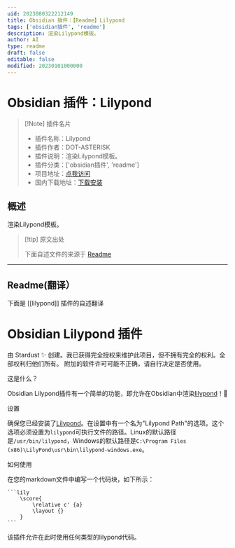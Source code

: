 ```yaml
---
uid: 2023080322212149
title: Obsidian 插件：【Readme】Lilypond
tags: ['obsidian插件', 'readme']
description: 渲染Lilypond模板。
author: AI
type: readme
draft: false
editable: false
modified: 20230101000000
---
```


# Obsidian 插件：Lilypond

> [!Note] 插件名片
> - 插件名称：Lilypond
> - 插件作者：DOT-ASTERISK
> - 插件说明：渲染Lilypond模板。
> - 插件分类：['obsidian插件', 'readme']
> - 项目地址：[点我访问](https://github.com/dot-asterisk-nl/obsidian-lilypond)
> - 国内下载地址：[下载安装](https://pkmer.cn/products/plugin/pluginMarket/?lilypond)

## 概述

渲染Lilypond模板。



> [!tip] 原文出处
> 
>下面自述文件的来源于 [Readme](https://ghproxy.net/https://raw.githubusercontent.com/dot-asterisk-nl/obsidian-lilypond/main/README.md)
> 

---

## Readme(翻译）

下面是 [[lilypond]] 插件的自述翻译


# Obsidian Lilypond 插件

由 Stardust ✨ 创建。我已获得完全授权来维护此项目，但不拥有完全的权利。全部权利归他们所有。
附加的软件许可可能不正确，请自行决定是否使用。

这是什么？

Obsidian Lilypond插件有一个简单的功能，即允许在Obsidian中渲染[lilypond](https://en.wikipedia.org/wiki/LilyPond)！🎵

设置

确保您已经安装了[Lilypond](https://lilypond.org/)。在设置中有一个名为"Lilypond Path"的选项。这个选项必须设置为`lilypond`可执行文件的路径。Linux的默认路径是`/usr/bin/lilypond`，Windows的默认路径是`C:\Program Files (x86)\LilyPond\usr\bin\lilypond-windows.exe`。

如何使用

在您的markdown文件中编写一个代码块，如下所示：

	```lily
		\score{
			\relative c' {a}
			\layout {}
		}
	```

该插件允许在此时使用任何类型的lilypond代码。



